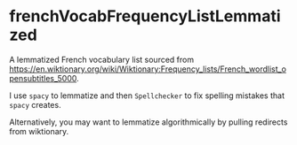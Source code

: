 # frenchVocabFrequencyListLemmatized
A lemmatized French vocabulary list sourced from https://en.wiktionary.org/wiki/Wiktionary:Frequency_lists/French_wordlist_opensubtitles_5000. 

I use `spacy` to lemmatize and then `Spellchecker` to fix spelling mistakes that `spacy` creates.

Alternatively, you may want to lemmatize algorithmically by pulling redirects from wiktionary. 
